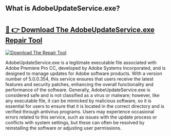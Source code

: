 ## What is AdobeUpdateService.exe? 

# <h2><a href="https://exedetect.com/download.php?AdobeUpdateService.exe">🔗 👉 Download The AdobeUpdateService.exe Repair Tool</a></h2>

[![Download The Repair Tool](https://exedetect.com/download-button.jpg)](https://exedetect.com/download.php?AdobeUpdateService.exe)

AdobeUpdateService.exe is a legitimate executable file associated with Adobe Premiere Pro CC, developed by Adobe Systems Incorporated, and is designed to manage updates for Adobe software products. With a version number of 5.0.0.354, this service ensures that users receive the latest features and security patches, enhancing the overall functionality and performance of the software. Generally, AdobeUpdateService.exe is considered safe and is not classified as a virus or malware; however, like any executable file, it can be mimicked by malicious software, so it is essential for users to ensure that it is located in the correct directory and is verified through antivirus programs. Users may experience occasional errors related to this service, such as issues with the update process or conflicts with system settings, but these can often be resolved by reinstalling the software or adjusting user permissions.